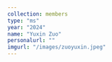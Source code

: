 ```yaml
---
collection: members
type: "ms"
year: "2024"
name: "Yuxin Zuo"
personalurl: ""
imgurl: "/images/zuoyuxin.jpeg"
---
```


